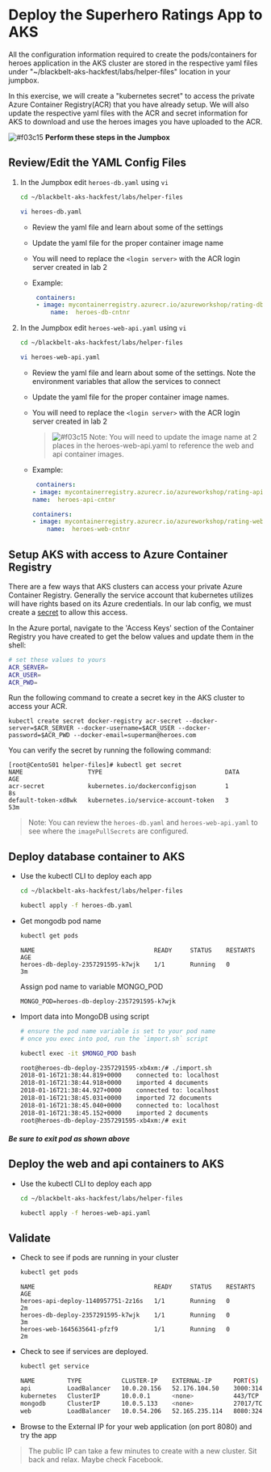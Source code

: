 # Deploy the Superhero Ratings App to AKS
All the configuration information required to create the pods/containers for heroes application in the AKS cluster are stored in the respective yaml files under "~/blackbelt-aks-hackfest/labs/helper-files" location in your jumpbox. 

In this exercise, we will create a "kubernetes secret" to access the private Azure Container Registry(ACR) that you have already setup. We will also update the respective yaml files with the ACR and secret information for AKS to download and use the heroes images you have uploaded to the ACR. 

![#f03c15](https://placehold.it/15/f03c15/000000?text=+) **Perform these steps in the Jumpbox**

## Review/Edit the YAML Config Files

1. In the Jumpbox edit `heroes-db.yaml` using `vi`
    ```bash
    cd ~/blackbelt-aks-hackfest/labs/helper-files

    vi heroes-db.yaml
    ```
    * Review the yaml file and learn about some of the settings
    * Update the yaml file for the proper container image name
    * You will need to replace the `<login server>` with the ACR login server created in lab 2
    * Example: 

       ```yaml
        containers:
        - image: mycontainerregistry.azurecr.io/azureworkshop/rating-db:v1
            name:  heroes-db-cntnr
        ```

2. In the Jumpbox edit `heroes-web-api.yaml` using `vi`
    ```bash
    cd ~/blackbelt-aks-hackfest/labs/helper-files

    vi heroes-web-api.yaml
    ```
    * Review the yaml file and learn about some of the settings. Note the environment variables that allow the services to connect
    * Update the yaml file for the proper container image names.
    * You will need to replace the `<login server>` with the ACR login server created in lab 2
        > ![#f03c15](https://placehold.it/15/f03c15/000000?text=+)  Note: You will need to update the image name at 2 places in the heroes-web-api.yaml to reference the web and api container images.

    * Example: 
        ```yaml
         containers:
      - image: mycontainerregistry.azurecr.io/azureworkshop/rating-api:v1
        name:  heroes-api-cntnr
        ```
        ```yaml
        containers:
        - image: mycontainerregistry.azurecr.io/azureworkshop/rating-web:v1
            name:  heroes-web-cntnr
        ```

## Setup AKS with access to Azure Container Registry

There are a few ways that AKS clusters can access your private Azure Container Registry. Generally the service account that kubernetes utilizes will have rights based on its Azure credentials. 
In our lab config, we must create a [secret](https://kubernetes.io/docs/concepts/configuration/secret/) to allow this access.

In the Azure portal, navigate to the 'Access Keys' section of the Container Registry you have created to get the below values and update them in the shell:

```bash
# set these values to yours
ACR_SERVER=
ACR_USER=
ACR_PWD=
```
Run the following command to create a secret key in the AKS cluster to access your ACR. 
```
kubectl create secret docker-registry acr-secret --docker-server=$ACR_SERVER --docker-username=$ACR_USER --docker-password=$ACR_PWD --docker-email=superman@heroes.com
```
You can verify the secret by running the following command:
```
[root@CentoS01 helper-files]# kubectl get secret
NAME                  TYPE                                  DATA      AGE
acr-secret            kubernetes.io/dockerconfigjson        1         8s
default-token-xd8wk   kubernetes.io/service-account-token   3         53m
```
> Note: You can review the `heroes-db.yaml` and `heroes-web-api.yaml` to see where the `imagePullSecrets` are configured.

## Deploy database container to AKS

* Use the kubectl CLI to deploy each app
    ```bash
    cd ~/blackbelt-aks-hackfest/labs/helper-files

    kubectl apply -f heroes-db.yaml
    ```

* Get mongodb pod name
    ```bash
    kubectl get pods
    ```
    ```
    NAME                                 READY     STATUS    RESTARTS   AGE
    heroes-db-deploy-2357291595-k7wjk    1/1       Running   0          3m
    ```
  Assign pod name to variable MONGO_POD
    ```
    MONGO_POD=heroes-db-deploy-2357291595-k7wjk
    ```

* Import data into MongoDB using script
    ```bash
    # ensure the pod name variable is set to your pod name
    # once you exec into pod, run the `import.sh` script

    kubectl exec -it $MONGO_POD bash

    root@heroes-db-deploy-2357291595-xb4xm:/# ./import.sh
    2018-01-16T21:38:44.819+0000	connected to: localhost
    2018-01-16T21:38:44.918+0000	imported 4 documents
    2018-01-16T21:38:44.927+0000	connected to: localhost
    2018-01-16T21:38:45.031+0000	imported 72 documents
    2018-01-16T21:38:45.040+0000	connected to: localhost
    2018-01-16T21:38:45.152+0000	imported 2 documents
    root@heroes-db-deploy-2357291595-xb4xm:/# exit
    ```
##### Be sure to exit pod as shown above
## Deploy the web and api containers to AKS

* Use the kubectl CLI to deploy each app

    ```bash
    cd ~/blackbelt-aks-hackfest/labs/helper-files

    kubectl apply -f heroes-web-api.yaml
    ```

## Validate

* Check to see if pods are running in your cluster
    ```bash
    kubectl get pods
    ```
    ```
    NAME                                 READY     STATUS    RESTARTS   AGE
    heroes-api-deploy-1140957751-2z16s   1/1       Running   0          2m
    heroes-db-deploy-2357291595-k7wjk    1/1       Running   0          3m
    heroes-web-1645635641-pfzf9          1/1       Running   0          2m
    ```

* Check to see if services are deployed.
    ```bash
    kubectl get service

    NAME         TYPE           CLUSTER-IP    EXTERNAL-IP      PORT(S)          AGE
    api          LoadBalancer   10.0.20.156   52.176.104.50    3000:31416/TCP   5m
    kubernetes   ClusterIP      10.0.0.1      <none>           443/TCP          12m
    mongodb      ClusterIP      10.0.5.133    <none>           27017/TCP        5m
    web          LoadBalancer   10.0.54.206   52.165.235.114   8080:32404/TCP   5m
    ```

* Browse to the External IP for your web application (on port 8080) and try the app

> The public IP can take a few minutes to create with a new cluster. Sit back and relax. Maybe check Facebook. 
